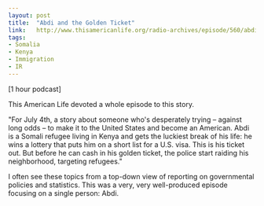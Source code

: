 ```yaml
---
layout: post
title:  "Abdi and the Golden Ticket"
link:   http://www.thisamericanlife.org/radio-archives/episode/560/abdi-and-the-golden-ticket
tags:
- Somalia
- Kenya
- Immigration
- IR
---
```


[1 hour podcast]

This American Life devoted a whole episode to this story.

"For July 4th, a story about someone who's desperately trying – against long odds – to make it to the United States and become an American. Abdi is a Somali refugee living in Kenya and gets the luckiest break of his life: he wins a lottery that puts him on a short list for a U.S. visa. This is his ticket out. But before he can cash in his golden ticket, the police start raiding his neighborhood, targeting refugees."

I often see these topics from a top-down view of reporting on governmental policies and statistics.  This was a very, very well-produced episode focusing on a single person: Abdi.
